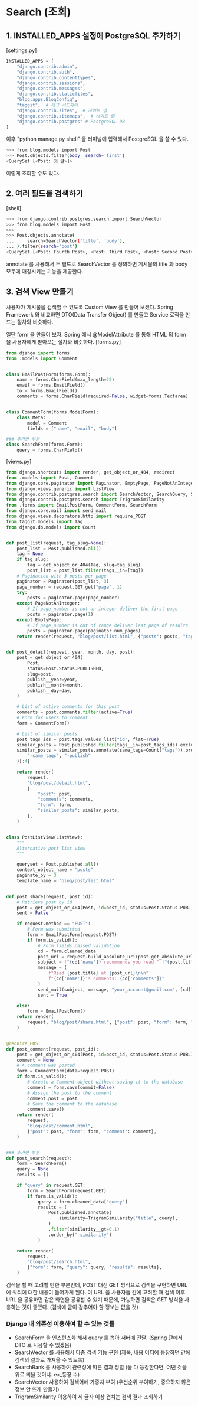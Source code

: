 # Search (조회)

## 1. INSTALLED_APPS 설정에 PostgreSQL 추가하기
[settings.py]
```python
INSTALLED_APPS = [
    "django.contrib.admin",
    "django.contrib.auth",
    "django.contrib.contenttypes",
    "django.contrib.sessions",
    "django.contrib.messages",
    "django.contrib.staticfiles",
    "blog.apps.BlogConfig",
    "taggit",  # 태그 서드파티
    "django.contrib.sites",  # 사이트 맵
    "django.contrib.sitemaps",  # 사이트 맵
    "django.contrib.postgres" # PostgreSQL DB
]
```

이후 "python manage.py shell" 을 터미널에 입력해서 PostgreSQL 을 쓸 수 있다.

```bash
>>> from blog.models import Post
>>> Post.objects.filter(body__search='first')
<QuerySet [<Post: 첫 글>]>
```

이렇게 조회할 수도 있다.

## 2. 여러 필드를 검색하기
[shell]
```bash
>>> from django.contrib.postgres.search import SearchVector
>>> from blog.models import Post
>>> 
>>> Post.objects.annotate(
...     search=SearchVector('title', 'body'),
... ).filter(search='post')
<QuerySet [<Post: Fourth Post>, <Post: Third Post>, <Post: Second Post>, <Post: 첫 글>]>
```

annotate 를 사용해서 두 필드로 SearchVector 를 정의하면 게시물의 title 과 body 모두에 매칭시키는 기능을 제공한다.

## 3. 검색 View 만들기
사용자가 게시물을 검색할 수 있도록 Custom View 를 만들어 보겠다. Spring Framework 와 비교하면 DTO(Data Transfer Object) 를 만들고 Service 로직을 만드는 절차와 비슷하다.

일단 form 을 만들어 보자. Spring 에서 @ModelAttribute 를 통해 HTML 의 form 을 사용자에게 받아오는 절차와 비슷하다. 
[forms.py]
```python
from django import forms
from .models import Comment


class EmailPostForm(forms.Form):
    name = forms.CharField(max_length=25)
    email = forms.EmailField()
    to = forms.EmailField()
    comments = forms.CharField(required=False, widget=forms.Textarea)


class CommentForm(forms.ModelForm):
    class Meta:
        model = Comment
        fields = ["name", "email", "body"]

### 추가한 부분
class SearchForm(forms.Form):
    query = forms.CharField()

```

[views.py]
```python
from django.shortcuts import render, get_object_or_404, redirect
from .models import Post, Comment
from django.core.paginator import Paginator, EmptyPage, PageNotAnInteger
from django.views.generic import ListView
from django.contrib.postgres.search import SearchVector, SearchQuery, SearchRank
from django.contrib.postgres.search import TrigramSimilarity
from .forms import EmailPostForm, CommentForm, SearchForm
from django.core.mail import send_mail
from django.views.decorators.http import require_POST
from taggit.models import Tag
from django.db.models import Count


def post_list(request, tag_slug=None):
    post_list = Post.published.all()
    tag = None
    if tag_slug:
        tag = get_object_or_404(Tag, slug=tag_slug)
        post_list = post_list.filter(tags__in=[tag])
    # Pagination with 3 posts per page
    paginator = Paginator(post_list, 3)
    page_number = request.GET.get("page", 1)
    try:
        posts = paginator.page(page_number)
    except PageNotAnInteger:
        # If page_number is not an integer deliver the first page
        posts = paginator.page(1)
    except EmptyPage:
        # If page_number is out of range deliver last page of results
        posts = paginator.page(paginator.num_pages)
    return render(request, "blog/post/list.html", {"posts": posts, "tag": tag})


def post_detail(request, year, month, day, post):
    post = get_object_or_404(
        Post,
        status=Post.Status.PUBLISHED,
        slug=post,
        publish__year=year,
        publish__month=month,
        publish__day=day,
    )

    # List of active comments for this post
    comments = post.comments.filter(active=True)
    # Form for users to comment
    form = CommentForm()

    # List of similar posts
    post_tags_ids = post.tags.values_list("id", flat=True)
    similar_posts = Post.published.filter(tags__in=post_tags_ids).exclude(id=post.id)
    similar_posts = similar_posts.annotate(same_tags=Count("tags")).order_by(
        "-same_tags", "-publish"
    )[:4]

    return render(
        request,
        "blog/post/detail.html",
        {
            "post": post,
            "comments": comments,
            "form": form,
            "similar_posts": similar_posts,
        },
    )


class PostListView(ListView):
    """
    Alternative post list view
    """

    queryset = Post.published.all()
    context_object_name = "posts"
    paginate_by = 3
    template_name = "blog/post/list.html"


def post_share(request, post_id):
    # Retrieve post by id
    post = get_object_or_404(Post, id=post_id, status=Post.Status.PUBLISHED)
    sent = False

    if request.method == "POST":
        # Form was submitted
        form = EmailPostForm(request.POST)
        if form.is_valid():
            # Form fields passed validation
            cd = form.cleaned_data
            post_url = request.build_absolute_uri(post.get_absolute_url())
            subject = f"{cd['name']} recommends you read " f"{post.title}"
            message = (
                f"Read {post.title} at {post_url}\n\n"
                f"{cd['name']}'s comments: {cd['comments']}"
            )
            send_mail(subject, message, "your_account@gmail.com", [cd["to"]])
            sent = True

    else:
        form = EmailPostForm()
    return render(
        request, "blog/post/share.html", {"post": post, "form": form, "sent": sent}
    )


@require_POST
def post_comment(request, post_id):
    post = get_object_or_404(Post, id=post_id, status=Post.Status.PUBLISHED)
    comment = None
    # A comment was posted
    form = CommentForm(data=request.POST)
    if form.is_valid():
        # Create a Comment object without saving it to the database
        comment = form.save(commit=False)
        # Assign the post to the comment
        comment.post = post
        # Save the comment to the database
        comment.save()
    return render(
        request,
        "blog/post/comment.html",
        {"post": post, "form": form, "comment": comment},
    )


### 추가한 부분
def post_search(request):
    form = SearchForm()
    query = None
    results = []

    if "query" in request.GET:
        form = SearchForm(request.GET)
        if form.is_valid():
            query = form.cleaned_data["query"]
            results = (
                Post.published.annotate(
                    similarity=TrigramSimilarity("title", query),
                )
                .filter(similarity__gt=0.1)
                .order_by("-similarity")
            )

    return render(
        request,
        "blog/post/search.html",
        {"form": form, "query": query, "results": results},
    )

```
검색을 할 때 고려할 만한 부분인데, POST 대신 GET 방식으로 검색을 구현하면 URL 에 쿼리에 대한 내용이 들어가게 된다. 이 URL 을 사용자들 간에 고려할 때 검색 이후 URL 을 공유하면 같은 화면을 공유할 수 있기 때문에, 가능하면 검색은 GET 방식을 사용하는 것이 좋겠다. (검색에 굳이 감추어야 할 정보는 없을 것)

### Django 내 의존성 이용하여 할 수 있는 것들
- SearchForm 을 인스턴스화 해서 query 를 뽑아 서버에 전달. (Spring 단에서 DTO 로 사용할 수 있겠음)
- SearchVector 를 사용해서 다중 검색 기능 구현 (제목, 내용 어디에 등장하던 간에 검색의 결과로 가져올 수 있도록)
- SearchRank 를 사용하여 관련성에 따른 결과 정렬 (둘 다 등장한다면, 어떤 것을 위로 띄울 것이냐. ex_등장 수)
- SearchVector 사용하여 검색어에 가중치 부여 (우선순위 부여하기, 중요하지 않은 정보 안 뜨게 만들기)
- TrigramSimilarity 이용하여 세 글자 이상 겹치는 검색 결과 조회하기
